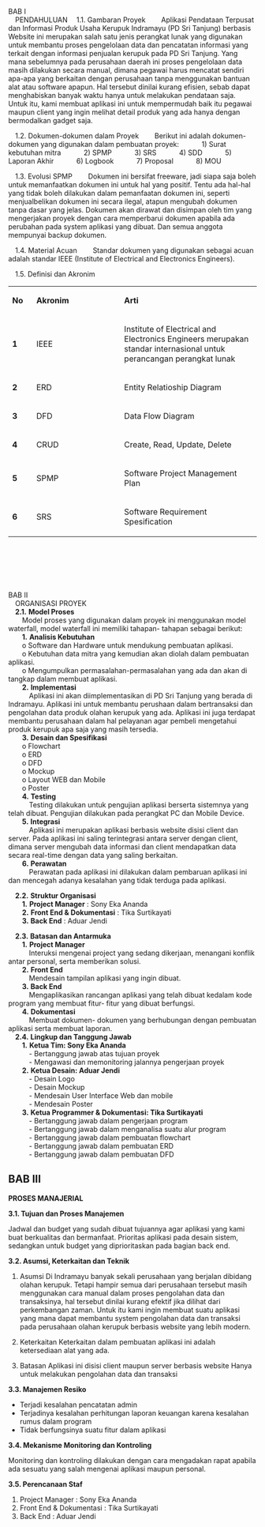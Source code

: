 BAB I <br>
&emsp;PENDAHULUAN
&emsp;1.1.	Gambaran Proyek
&emsp;&emsp;Aplikasi Pendataan Terpusat dan Informasi Produk Usaha Kerupuk Indramayu (PD Sri Tanjung) berbasis Website ini merupakan salah satu jenis perangkat lunak yang digunakan untuk membantu proses pengelolaan data dan pencatatan informasi yang terkait dengan informasi penjualan kerupuk pada PD Sri Tanjung. Yang mana sebelumnya pada perusahaan daerah ini proses pengelolaan data masih dilakukan secara manual, dimana pegawai harus mencatat sendiri apa-apa yang berkaitan dengan perusahaan tanpa menggunakan bantuan alat atau software apapun. Hal tersebut dinilai kurang efisien, sebab dapat menghabiskan banyak waktu hanya untuk melakukan pendataan saja. Untuk itu, kami membuat aplikasi ini untuk mempermudah baik itu pegawai maupun client yang ingin melihat detail produk yang ada hanya dengan bermodalkan gadget saja.

&emsp;1.2.	Dokumen-dokumen dalam Proyek
&emsp;&emsp;Berikut ini adalah dokumen-dokumen yang digunakan dalam pembuatan proyek:
&emsp;&emsp;&emsp;1)	Surat kebutuhan mitra
&emsp;&emsp;&emsp;2)	SPMP
&emsp;&emsp;&emsp;3)	SRS
&emsp;&emsp;&emsp;4)	SDD
&emsp;&emsp;&emsp;5)	Laporan Akhir
&emsp;&emsp;&emsp;6)	Logbook
&emsp;&emsp;&emsp;7)	Proposal
&emsp;&emsp;&emsp;8)	MOU

&emsp;1.3.	Evolusi SPMP
&emsp;&emsp;Dokumen ini bersifat freeware, jadi siapa saja boleh untuk memanfaatkan dokumen ini untuk hal yang positif. Tentu ada hal-hal yang tidak boleh dilakukan dalam pemanfaatan dokumen ini, seperti menjualbelikan dokumen ini secara ilegal, atapun mengubah dokumen tanpa dasar yang jelas.
Dokumen akan dirawat dan disimpan oleh tim yang mengerjakan proyek dengan cara memperbarui dokumen apabila ada perubahan pada system aplikasi yang dibuat.  Dan semua anggota mempunyai backup dokumen.

&emsp;1.4.	Material Acuan
&emsp;&emsp;Standar dokumen yang digunakan sebagai acuan adalah standar IEEE (Institute of Electrical and Electronics Engineers).

&emsp;1.5.	Definisi dan Akronim
<table width="557">
<tbody>
<tr>
<td width="37">
<p><strong>No</strong></p>
</td>
<td width="198">
<p><strong>Akronim</strong></p>
</td>
<td width="321">
<p><strong>Arti</strong></p>
</td>
</tr>
<tr>
<td width="37">
<p><strong>1</strong></p>
</td>
<td width="198">
<p>IEEE</p>
</td>
<td width="321">
<p>Institute of Electrical and Electronics Engineers merupakan standar internasional untuk perancangan perangkat lunak</p>
</td>
</tr>
<tr>
<td width="37">
<p><strong>2</strong></p>
</td>
<td width="198">
<p>ERD</p>
</td>
<td width="321">
<p>Entity Relatioship Diagram</p>
</td>
</tr>
<tr>
<td width="37">
<p><strong>3</strong></p>
</td>
<td width="198">
<p>DFD</p>
</td>
<td width="321">
<p>Data Flow Diagram</p>
</td>
</tr>
<tr>
<td width="37">
<p><strong>4</strong></p>
</td>
<td width="198">
<p>CRUD</p>
</td>
<td width="321">
<p>Create, Read, Update, Delete</p>
</td>
</tr>
<tr>
<td width="37">
<p><strong>5</strong></p>
</td>
<td width="198">
<p>SPMP</p>
</td>
<td width="321">
<p>Software Project Management Plan</p>
</td>
</tr>
<tr>
<td width="37">
<p><strong>6</strong></p>
</td>
<td width="198">
<p>SRS</p>
</td>
<td width="321">
<p>Software Requirement Spesification</p>
</td>
</tr>
</tbody>
</table>
<p><strong>&nbsp;</strong></p>
<p><strong>&nbsp;</strong></p>
<p><strong>&nbsp;</strong></p>







BAB II <br>
&emsp;ORGANISASI PROYEK <br>
&emsp;**2.1.**  **Model Proses** <br>
&emsp;&emsp;Model proses yang digunakan dalam proyek ini menggunakan model waterfall, model waterfall ini memiliki tahapan- tahapan sebagai berikut: <br>
&emsp;&emsp;**1.**	**Analisis Kebutuhan** <br>
&emsp;&emsp;o	Software dan Hardware untuk mendukung pembuatan aplikasi. <br>
&emsp;&emsp;o	Kebutuhan data mitra yang kemudian akan diolah dalam pembuatan aplikasi. <br>
&emsp;&emsp;o	Mengumpulkan permasalahan-permasalahan yang ada dan akan di tangkap dalam membuat aplikasi. <br>
&emsp;&emsp;**2.**	**Implementasi** <br>
&emsp;&emsp;&emsp;Aplikasi ini akan diimplementasikan di PD Sri Tanjung yang berada di Indramayu. Aplikasi ini untuk membantu perushaan dalam bertransaksi dan pengolahan data produk olahan kerupuk yang ada. Aplikasi ini juga terdapat membantu perusahaan dalam hal pelayanan agar pembeli mengetahui produk kerupuk apa saja yang masih tersedia. <br>
&emsp;&emsp;**3.**	**Desain dan Spesifikasi** <br>
&emsp;&emsp;o	Flowchart <br>
&emsp;&emsp;o	ERD <br>
&emsp;&emsp;o	DFD <br>
&emsp;&emsp;o	Mockup <br>
&emsp;&emsp;o	Layout WEB dan Mobile <br>
&emsp;&emsp;o	Poster <br>
&emsp;&emsp;**4.**	**Testing** <br>
&emsp;&emsp;&emsp;Testing dilakukan untuk pengujian aplikasi berserta sistemnya yang telah dibuat. Pengujian dilakukan pada perangkat PC dan Mobile Device. <br>
&emsp;&emsp;**5.**	**Integrasi** <br>
&emsp;&emsp;&emsp;Aplikasi ini merupakan aplikasi berbasis website disisi client dan server. Pada aplikasi ini saling terintegrasi antara server dengan client, dimana server mengubah data informasi dan client mendapatkan data secara real-time dengan data yang saling berkaitan.<br>
&emsp;&emsp;**6.**	**Perawatan** <br>
&emsp;&emsp;&emsp;Perawatan pada aplikasi ini dilakukan dalam pembaruan aplikasi ini dan mencegah adanya kesalahan yang tidak terduga pada aplikasi.<br>

&emsp;**2.2.** **Struktur Organisasi** <br>
&emsp;&emsp;**1.**	**Project Manager**		: Sony Eka Ananda <br>
&emsp;&emsp;**2.**	**Front End & Dokumentasi**	: Tika Surtikayati <br>
&emsp;&emsp;**3.**	**Back End**			: Aduar Jendi <br>

&emsp;**2.3.** **Batasan dan Antarmuka** <br>
&emsp;&emsp;**1.**	**Project Manager** <br>
&emsp;&emsp;&emsp;Interuksi mengenai project yang sedang dikerjaan, menangani konflik antar personal, serta memberikan solusi. <br>
&emsp;&emsp;**2.**	**Front End** <br>
&emsp;&emsp;&emsp;Mendesain tampilan aplikasi yang ingin dibuat. <br>
&emsp;&emsp;**3.**	**Back End** <br>
&emsp;&emsp;&emsp;Mengaplikasikan rancangan aplikasi yang telah dibuat kedalam kode program yang membuat fitur- fitur yang dibuat berfungsi. <br>
&emsp;&emsp;**4.**	**Dokumentasi** <br>
&emsp;&emsp;&emsp;Membuat dokumen- dokumen yang berhubungan dengan pembuatan aplikasi serta membuat laporan. <br>
&emsp;**2.4.** **Lingkup dan Tanggung Jawab** <br>
&emsp;&emsp;**1.**	**Ketua Tim: Sony Eka Ananda** <br>
&emsp;&emsp;&emsp;-	Bertanggung jawab atas tujuan proyek <br>
&emsp;&emsp;&emsp;-	Mengawasi dan memonitoring jalannya pengerjaan proyek <br>
&emsp;&emsp;**2.**	**Ketua Desain: Aduar Jendi** <br>
&emsp;&emsp;&emsp;-	Desain Logo <br>
&emsp;&emsp;&emsp;-	Desain Mockup <br>
&emsp;&emsp;&emsp;-	Mendesain User Interface Web dan mobile <br>
&emsp;&emsp;&emsp;-	Mendesain Poster <br>
&emsp;&emsp;**3.**	**Ketua Programmer & Dokumentasi: Tika Surtikayati** <br>
&emsp;&emsp;&emsp;-	Bertanggung jawab dalam pengerjaan program <br>
&emsp;&emsp;&emsp;-	Bertanggung jawab dalam menganalisa suatu alur program <br>
&emsp;&emsp;&emsp;-	Bertanggung jawab dalam pembuatan flowchart <br>
&emsp;&emsp;&emsp;-	Bertanggung jawab dalam pembuatan ERD <br>
&emsp;&emsp;&emsp;-	Bertanggung jawab dalam pembuatan DFD <br>


## BAB III
**PROSES MANAJERIAL**

**3.1. Tujuan dan Proses Manajemen**

Jadwal dan budget yang sudah dibuat tujuannya agar aplikasi yang kami buat berkualitas dan bermanfaat. Prioritas aplikasi pada desain sistem, sedangkan untuk budget yang diprioritaskan pada bagian back end.

**3.2. Asumsi, Keterkaitan dan Teknik**

1. Asumsi Di Indramayu banyak sekali perusahaan yang berjalan dibidang olahan kerupuk. Tetapi hampir semua dari perusahaan tersebut masih menggunakan cara manual dalam proses pengolahan data dan transaksinya, hal tersebut dinilai kurang efektif jika dilihat dari perkembangan zaman. Untuk itu kami ingin membuat suatu aplikasi yang mana dapat membantu system pengolahan data dan transaksi pada perusahaan olahan kerupuk berbasis website yang lebih modern.

2.	Keterkaitan
Keterkaitan dalam pembuatan aplikasi ini adalah ketersediaan alat yang ada.

3. Batasan Aplikasi ini disisi client maupun server berbasis website
Hanya untuk melakukan pengolahan data dan transaksi

**3.3. Manajemen Resiko**

* Terjadi kesalahan pencatatan admin
* Terjadinya kesalahan perhitungan laporan keuangan karena kesalahan rumus dalam program
* Tidak berfungsinya suatu fitur dalam aplikasi

**3.4. Mekanisme Monitoring dan Kontroling**

Monitoring dan kontroling dilakukan dengan cara mengadakan rapat apabila ada sesuatu yang salah mengenai aplikasi maupun personal.

**3.5. Perencanaan Staf**

1. Project Manager : Sony Eka Ananda
2. Front End & Dokumentasi : Tika Surtikayati
3. Back End : Aduar Jendi
